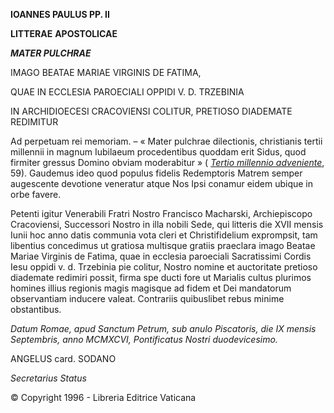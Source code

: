 **IOANNES PAULUS PP. II**

**LITTERAE** **APOSTOLICAE**

***MATER PULCHRAE***

IMAGO BEATAE MARIAE VIRGINIS DE FATIMA,

QUAE IN ECCLESIA PAROECIALI OPPIDI V. D. TRZEBINIA

IN ARCHIDIOECESI CRACOVIENSI COLITUR, PRETIOSO DIADEMATE REDIMITUR

Ad perpetuam rei memoriam. – « Mater pulchrae dilectionis, christianis tertii millennii in magnum Iubilaeum procedentibus quoddam erit Sidus, quod firmiter gressus Domino obviam moderabitur » ( *[Tertio millennio adveniente](/content/john-paul-ii/la/apost_letters/documents/hf_jp-ii_apl_10111994_tertio-millennio-adveniente.html)*, 59). Gaudemus ideo quod populus fidelis Redemptoris Matrem semper augescente devotione veneratur atque Nos Ipsi conamur eidem ubique in orbe favere.

Petenti igitur Venerabili Fratri Nostro Francisco Macharski, Archiepiscopo Cracoviensi, Successori Nostro in illa nobili Sede, qui litteris die XVII mensis Iunii hoc anno datis communia vota cleri et Christifidelium exprompsit, tam libentius concedimus ut gratiosa multisque gratiis praeclara imago Beatae Mariae Virginis de Fatima, quae in ecclesia paroeciali Sacratissimi Cordis Iesu oppidi v. d. Trzebinia pie colitur, Nostro nomine et auctoritate pretioso diademate redimiri possit, firma spe ducti fore ut Marialis cultus plurimos homines illius regionis magis magisque ad fidem et Dei mandatorum observantiam inducere valeat. Contrariis quibuslibet rebus minime obstantibus.

*Datum Romae, apud Sanctum Petrum, sub anulo Piscatoris, die IX mensis Septembris, anno MCMXCVI, Pontificatus Nostri duodevicesimo.*

ANGELUS card. SODANO

*Secretarius Status*

© Copyright 1996 - Libreria Editrice Vaticana
